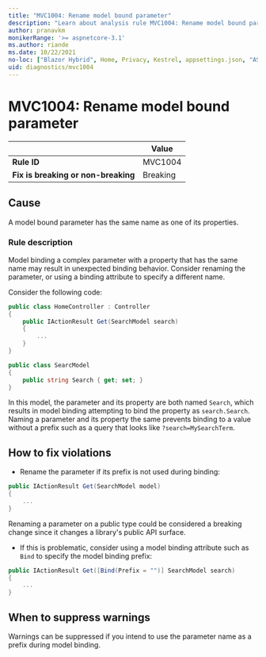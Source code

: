 ```yaml
---
title: "MVC1004: Rename model bound parameter"
description: "Learn about analysis rule MVC1004: Rename model bound parameter"
author: pranavkm
monikerRange: '>= aspnetcore-3.1'
ms.author: riande
ms.date: 10/22/2021
no-loc: ["Blazor Hybrid", Home, Privacy, Kestrel, appsettings.json, "ASP.NET Core Identity", cookie, Cookie, Blazor, "Blazor Server", "Blazor WebAssembly", "Identity", "Let's Encrypt", Razor, SignalR]
uid: diagnostics/mvc1004
---
```

# MVC1004: Rename model bound parameter

| | Value |
|-|-|
| **Rule ID** |MVC1004|
| **Fix is breaking or non-breaking** |Breaking|

## Cause

A model bound parameter has the same name as one of its properties.

### Rule description

Model binding a complex parameter with a property that has the same name may result in unexpected binding behavior. Consider renaming the parameter, or using a binding attribute to specify a different name.

Consider the following code:

```csharp
public class HomeController : Controller
{
    public IActionResult Get(SearchModel search)
    {
        ...
    }
}

public class SearcModel
{
    public string Search { get; set; }
}
```

In this model, the parameter and its property are both named `Search`, which results in model binding attempting to bind the property as `search.Search`. Naming a parameter and its property the same prevents binding to a value without a prefix such as a query that looks like `?search=MySearchTerm`.

## How to fix violations

* Rename the parameter if its prefix is not used during binding:
```csharp
public IActionResult Get(SearchModel model)
{
    ...
}
```

Renaming a parameter on a public type could be considered a breaking change since it changes a library's public API surface.

* If this is problematic, consider using a model binding attribute such as `Bind` to specify the model binding prefix:

```csharp
public IActionResult Get([Bind(Prefix = "")] SearchModel search)
{
    ...
}
```

## When to suppress warnings

Warnings can be suppressed if you intend to use the parameter name as a prefix during model binding.
